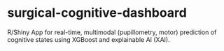 # surgical-cognitive-dashboard
R/Shiny App for real-time, multimodal (pupillometry, motor) prediction of cognitive states using XGBoost and explainable AI (XAI).
